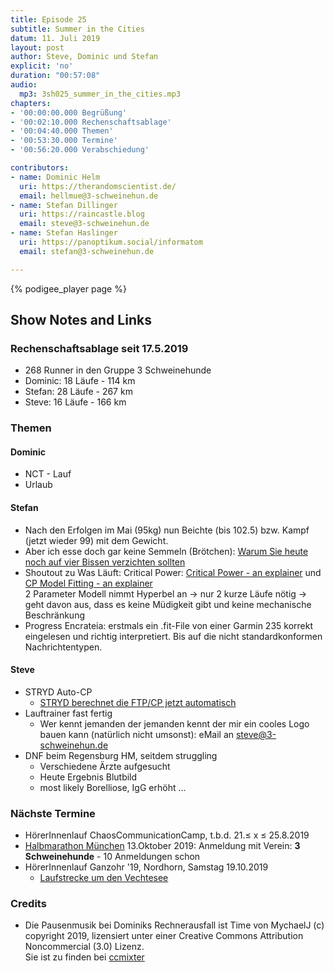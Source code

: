 ```yaml
---
title: Episode 25
subtitle: Summer in the Cities
datum: 11. Juli 2019
layout: post
author: Steve, Dominic und Stefan
explicit: 'no'
duration: "00:57:08"
audio:
  mp3: 3sh025_summer_in_the_cities.mp3
chapters:
- '00:00:00.000 Begrüßung'
- '00:02:10.000 Rechenschaftsablage'
- '00:04:40.000 Themen'
- '00:53:30.000 Termine'
- '00:56:20.000 Verabschiedung'

contributors:
- name: Dominic Helm
  uri: https://therandomscientist.de/
  email: hellmue@3-schweinehun.de
- name: Stefan Dillinger
  uri: https://raincastle.blog
  email: steve@3-schweinehun.de
- name: Stefan Haslinger
  uri: https://panoptikum.social/informatom
  email: stefan@3-schweinehun.de

---
```


{% podigee_player page %}

## Show Notes and Links

### Rechenschaftsablage seit 17.5.2019

* 268 Runner in den Gruppe 3 Schweinehunde
* Dominic: 18 Läufe - 114 km
* Stefan: 28 Läufe - 267 km
* Steve: 16 Läufe - 166 km

### Themen

#### Dominic

* NCT - Lauf
* Urlaub

#### Stefan

* Nach den Erfolgen im Mai (95kg) nun Beichte (bis 102.5) bzw. Kampf (jetzt wieder 99) mit dem Gewicht.
* Aber ich esse doch gar keine Semmeln (Brötchen):
  [Warum Sie heute noch auf vier Bissen verzichten sollten](https://kurier.at/gesund/warum-sie-heute-noch-auf-vier-bissen-verzichten-sollten/400547105)
* Shoutout zu Was Läuft: Critical Power: [Critical Power - an explainer](https://vimeo.com/283303558)
  und [CP Model Fitting - an explainer](https://vimeo.com/288970512)<br/>
  2 Parameter Modell nimmt Hyperbel an -> nur 2 kurze Läufe nötig -> geht davon aus, dass es keine
  Müdigkeit gibt und keine mechanische Beschränkung
* Progress Encrateia: erstmals ein .fit-File von einer Garmin 235 korrekt eingelesen und richtig
  interpretiert. Bis auf die nicht standardkonformen Nachrichtentypen.

#### Steve

* STRYD Auto-CP
  * [STRYD berechnet die FTP/CP jetzt automatisch](https://raincastle.blog/?p=898)
* Lauftrainer fast fertig
  * Wer kennt jemanden der jemanden kennt der mir ein cooles Logo bauen kann (natürlich nicht
    umsonst): eMail an <steve@3-schweinehun.de>
* DNF beim Regensburg HM, seitdem struggling
  * Verschiedene Ärzte aufgesucht
  * Heute Ergebnis Blutbild
  * most likely Borelliose, IgG erhöht ...


### Nächste Termine

* HörerInnenlauf ChaosCommunicationCamp, t.b.d. 21.≤ x ≤ 25.8.2019
* [Halbmarathon München](https://www.abavent.de/anmeldeservice/334/1444/3883/?de) 13.Oktober 2019:
  Anmeldung mit Verein: **3 Schweinehunde** - 10 Anmeldungen schon
* HörerInnenlauf Ganzohr '19, Nordhorn, Samstag 19.10.2019
  * [Laufstrecke um den Vechtesee](https://www.strava.com/routes/20166541)

### Credits

* Die Pausenmusik bei Dominiks Rechnerausfall ist Time von MychaelJ (c) copyright 2019,
  lizensiert unter einer Creative Commons Attribution Noncommercial (3.0) Lizenz.<br/>
  Sie ist zu finden bei [ccmixter](http://dig.ccmixter.org/files/MychaelJ/60015)

